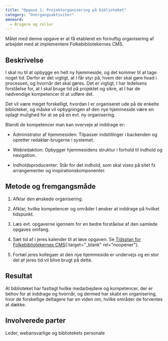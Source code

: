 ```yaml
---
title: "Opgave 1: Projektorganisering på biblioteket"
category: "Overgangsaktiviter"
emneord:
  - Brugere og roller
---
```

Målet med denne opgave er at få etableret en fornuftig organisering af arbejdet med at implementere Folkebibliotekernes CMS.  

## Beskrivelse ## 

I skal nu til at opbygge en helt ny hjemmeside, og det kommer til at tage noget tid. Derfor er det vigtigt, at I får styr på, hvem der skal gøre hvad i processen, og hvornår det skal gøres. Det er vigtigt, I har ledelsens forståelse for, at I skal bruge tid på projektet og sikre, at I har de nødvendige kompetencer til at udføre det. 

Det vil være meget forskelligt, hvordan I er organiseret ude på de enkelte biblioteker, og måske vil opbygningen af den nye hjemmeside være en oplagt mulighed for at se på en evt. ny organisering.  


Blandt de kompetencer man kan overveje at inddrage er: 

- Administrator af hjemmesiden: Tilpasser indstillinger i backenden og opretter redaktør-brugerne i systemet. 

- Webredaktion: Opbygger hjemmesidens struktur i forhold til indhold og navigation. 

- Indholdsproducenter: Står for det indhold, som skal vises på sitet fx arrangementer og inspirationskomponenter. 

## Metode og fremgangsmåde ##

1. Afklar den ønskede organisering. 

2. Afklar, hvilke kompetencer og områder I ønsker at inddrage på hvilket tidspunkt. 

3. Læs evt. opgaverne igennem for en bedre forståelse af den samlede opgaves omfang. 

4. Sæt tid af i jeres kalender til at løse opgaven. Se [Tidsplan for Folkebibliotekernes CMS](https://danskernesdigitalebibliotek.github.io/folkebibliotekernes_cms_manual/main/assets/files/Tidsplan-Folkebibliotekernes-CMS.pdf){:target="_blank" rel="noopener"}.

5. Fortæl jeres kollegaer at den nye hjemmeside er undervejs og en stor del af jeres tid vil blive brugt på dette. 

 

## Resultat ##

At biblioteket har fastlagt hvilke medarbejdere og kompetencer, der er behov for at inddrage og hvornår, og dermed har skabt en organisering, hvor de forskellige deltagere har en viden om, hvilke områder de forventes at dække. 

## Involverede parter ##
Leder, webansvarlige og bibliotekets personale 



  

  

 


